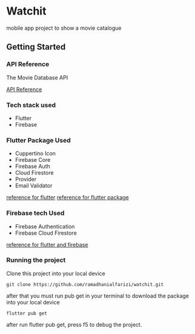 # Watchit

mobile app project to show a movie catalogue 

## Getting Started

### API Reference

The Movie Database API

[API Reference](https://developers.themoviedb.org/3/getting-started/introduction)

### Tech stack used

- Flutter
- Firebase

### Flutter Package Used

- Cuppertino Icon
- Firebase Core
- Firebase Auth
- Cloud Firestore
- Provider
- Email Validator

[reference for flutter](https://docs.flutter.dev/)
[reference for flutter package](https://pub.dev/)


### Firebase tech Used

- Firebase Authentication
- Firebase Cloud Firestore

[reference for flutter and firebase](https://firebase.flutter.dev/docs/overview/)


### Running the project

Clone this project into your local device

```
git clone https://github.com/ramadhanialfarizi/watchit.git
```

after that you must run pub get in your terminal to download the package into your local device

```
flutter pub get
```

after run flutter pub get, press f5 to debug the project.
